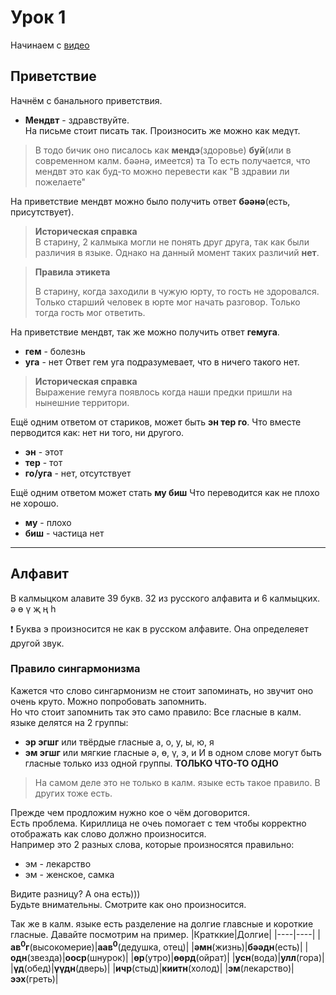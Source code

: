 # Урок 1

Начинаем с [видео](https://www.youtube.com/watch?v=xM9x9oJ8Pko&list=PLl58IeyE9-HxTte9IRClUBbrvU_F9WG35&ab_channel=BumbaMediaholding)

## Приветствие
Начнём с банального приветствия.
- **Мендвт** - здравствуйте.  
На письме стоит писать так. Произносить же можно как медүт.  

> В тодо бичик оно писалось как **мендэ**(здоровье) **буй**(или в современном калм. бәәнә, имеется) та
> То есть получается, что мендвт это как буд-то можно перевести как "В здравии ли пожелаете"

На приветствие мендвт можно было получить ответ **бәәнә**(есть, присутствует).

> **Историческая справка**  
> В старину, 2 калмыка могли не понять друг друга, так как были различия в языке. Однако на данный момент таких различий **нет**.

> **Правила этикета**
>
>В старину, когда заходили в чужую юрту, то гость не здоровался. Только старший человек в юрте мог начать разговор. Только тогда гость мог ответить.

На приветствие мендвт, так же можно получить ответ **гемуга**.  
- **гем** - болезнь
- **уга** - нет
Ответ гем уга подразумевает, что в ничего такого нет.  

> **Историческая справка**  
> Выражение гемуга появлось когда наши предки пришли на нынешние территори.  

Ещё одним ответом от стариков, может быть **эн тер го**. Что вместе перводится как: нет ни того, ни другого.
- **эн** - этот
- **тер** - тот
- **го/уга** - нет, отсутствует  

Ещё одним ответом может стать **му биш** Что переводится как не плохо не хорошо.
- **му** - плохо
- **биш** - частица нет   

___

## Алфавит

В калмыцком алавите 39 букв. 32 из русского алфавита и 6 калмыцких.  
ә ө ү җ ң һ

:heavy_exclamation_mark: Буква э произносится не как в русском алфавите. Она определеяет другой звук.  

### Правило сингармонизма

Кажется что слово сингармонизм не стоит запоминать, но звучит оно очень круто. Можно попробовать запомнить.  
Но что стоит запомнить так это само правило:
Все гласные в калм. языке делятся на 2 группы:
- **эр эгшг** или твёрдые гласные а, о, у, ы, ю, я
- **эм эгшг** или мягкие гласные ә, ө, ү, э, и
И в одном слове могут быть гласные только изз одной группы. **ТОЛЬКО ЧТО-ТО ОДНО**  

> На самом деле это не только в калм. языке есть такое правило. В других тоже есть.

Прежде чем продложим нужно кое о чём договорится.  
Есть проблема. Кириллица не очеь помогает с тем чтобы корректно отображать как слово должно произносится.  
Например это 2 разных слова, которые произносятся правильно:
- эм \- лекарство
- эм \- женское, самка

Видите разницу? А она есть\)\)\)  
Будьте внимательны. Смотрите как оно произносится.

Так же в калм. языке есть разделение на долгие главсные и короткие гласные.
Давайте посмотрим на пример.
|Кратккие|Долгие|
|----|----|
|**ав<sup>0</sup>г**(высокомерие)|**аав<sup>0</sup>**(дедушка, отец)|
|**әмн**(жизнь)|**бәәдн**(есть)|
|**одн**(звезда)|**ооср**(шнурок)|
|**өр**(утро)|**өөрд**(ойрат)|
|**усн**(вода)|**улл**(гора)|
|**үд**(обед)|**үүдн**(дверь)|
|**ичр**(стыд)|**киитн**(холод)|
|**эм**(лекарство)|**ээх**(греть)|

